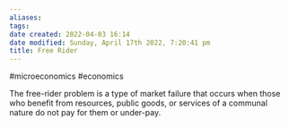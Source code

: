 ```yaml
---
aliases: 
tags: 
date created: 2022-04-03 16:14
date modified: Sunday, April 17th 2022, 7:20:41 pm
title: Free Rider
---
```


#microeconomics #economics

The free-rider problem is a type of market failure that occurs when those who benefit from resources, public goods, or services of a communal nature do not pay for them or under-pay.